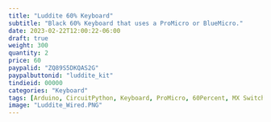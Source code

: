 ```yaml
---
title: "Luddite 60% Keyboard"
subtitle: "Black 60% Keyboard that uses a ProMicro or BlueMicro."
date: 2023-02-22T12:00:22-06:00
draft: true
weight: 300
quantity: 2
price: 60
paypalid: "ZQ89S5DKQAS2G"
paypalbuttonid: "luddite_kit"
tindieid: 00000
categories: "Keyboard"
tags: [Arduino, CircuitPython, Keyboard, ProMicro, 60Percent, MX Switches]
image: "Luddite_Wired.PNG"
---
```


